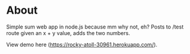 # About

Simple sum web app in node.js because mm why not, eh? Posts to /test route given an x + y value, adds the two numbers. 

View demo here (https://rocky-atoll-30961.herokuapp.com/).

